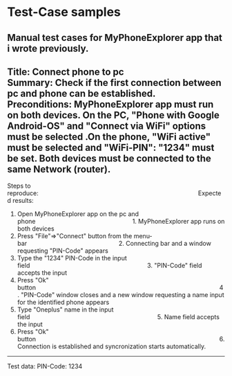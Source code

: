 Test-Case samples<br>
=====================================================================================================================================================
Manual test cases for MyPhoneExplorer app that i wrote previously.</br>
----------------------------------------------------------------------------------------------------------------------------------------------------------------

Title: Connect phone to pc</br>
Summary: Check if the first connection between pc and phone can be established.</br>
Preconditions: MyPhoneExplorer app must run on both devices. On the PC, "Phone with Google Android-OS" and "Connect via WiFi" options must be selected .On the phone, "WiFi active" must be selected and "WiFi-PIN": "1234" must be set. Both devices must be connected to the same Network (router).</br>
---------------------------------------------------------------------------------------------------------------------------------------------------------------

Steps to reproduce:                                                                                              Expected results:
1. Open MyPhoneExplorer app on the pc and phone                                                         1. MyPhoneExplorer app runs on both devices
2. Press "File"=>"Connect" button from the menu-bar                                                      2. Connecting bar and a window requesting "PIN-Code" appears
3. Type the "1234" PIN-Code in the input field                                                                     3. "PIN-Code" field accepts the input
4. Press "Ok" button                                                                                                            4. "PIN-Code" window closes and a new window requesting a name input for the identified phone appears
5. Type "Oneplus" name in the input field                                                                           5. Name field accepts the input
6. Press "Ok" button                                                                                                            6. Connection is established and syncronization starts automatically.

----------------------------------------------------------------------------------------------------------------------------------------------------------------
Test data: PIN-Code: 1234
